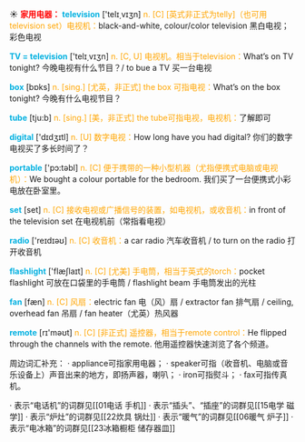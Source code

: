 ☀ <font color="red">**家用电器：**</font>
<font color="sky blue">**television**</font> ['telɪ͵vɪʒn] 
<font color="orange">n. [C] [英式非正式为telly]（也可用television set）电视机：</font>black-and-white, colour/color television 黑白电视；彩色电视

<font color="sky blue">**TV = television**</font> ['telɪ͵vɪʒn] 
<font color="orange">n. [C, U] 电视机。相当于television：</font>What’s on TV tonight? 今晚电视有什么节目？/ to bue a TV 买一台电视

<font color="sky blue">**box**</font> [bɒks] 
<font color="orange">n. [sing.] [尤英，非正式] the box 可指电视：</font>What’s on the box tonight? 今晚有什么电视节目？

<font color="sky blue">**tube**</font> [tju:b] 
<font color="orange">n. [sing.] [美，非正式] the tube可指电视，电视机：</font>了解即可

<font color="sky blue">**digital**</font> ['dɪdʒɪtl] 
<font color="orange">n. [U] 数字电视：</font>How long have you had digital? 你们的数字电视买了多长时间了？

<font color="sky blue">**portable**</font> ['pɔ:təbl] 
<font color="orange">n. [C] 便于携带的一种小型机器（尤指便携式电脑或电视机）：</font>We bought a colour portable for the bedroom. 我们买了一台便携式小彩电放在卧室里。

<font color="sky blue">**set**</font> [set] 
<font color="orange">n. [C] 接收电视或广播信号的装置，如电视机，或收音机：</font>in front of the television set 在电视机前（常指看电视）

<font color="sky blue">**radio**</font> ['reɪdɪəʊ] 
<font color="orange">n. [C] 收音机：</font>a car radio 汽车收音机 / to turn on the radio 打开收音机

<font color="sky blue">**flashlight**</font> ['flæʃlaɪt] 
<font color="orange">n. [C] [尤美] 手电筒，相当于英式的torch：</font>pocket flashlight 可放在口袋里的手电筒 / flashlight beam 手电筒发出的光柱 

<font color="sky blue">**fan**</font> [fæn] 
<font color="orange">n. [C] 风扇：</font>electric fan 电（风）扇 / extractor fan 排气扇 / ceiling, overhead fan 吊扇 / fan heater（尤英）热风器

<font color="sky blue">**remote**</font> [rɪ'məʊt] 
<font color="orange">n. [C] [非正式] 遥控器，相当于remote control：</font>He flipped through the channels with the remote. 他用遥控器快速浏览了各个频道。

周边词汇补充：
· appliance可指家用电器；
· speaker可指（收音机、电脑或音乐设备上）声音出来的地方，即扬声器，喇叭；
· iron可指熨斗；
· fax可指传真机。

· 表示“电话机”的词群见[[01电话 手机]]
· 表示“插头”、“插座”的词群见[[15电学 磁学]]
· 表示“炉灶”的词群见[[22炊具 锅灶]]
· 表示“暖气”的词群见[[06暖气 炉子]]
· 表示“电冰箱”的词群见[[23冰箱橱柜 储存器皿]]

